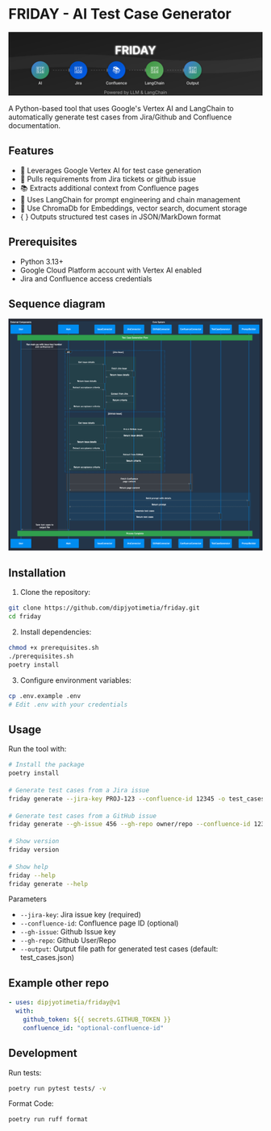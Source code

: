 # FRIDAY - AI Test Case Generator

<p align="center">
  <img src="docs/images/banner.svg" alt="Auto Test Case Generator Banner" width="1000">
</p>


A Python-based tool that uses Google's Vertex AI and LangChain to automatically generate test cases from Jira/Github and Confluence documentation.

## Features

- 🤖 Leverages Google Vertex AI for test case generation
- 📝 Pulls requirements from Jira tickets or github issue
- 📚 Extracts additional context from Confluence pages
- 🔄 Uses LangChain for prompt engineering and chain management
- 💾 Use ChromaDb for Embeddings, vector search, document storage
- { } Outputs structured test cases in JSON/MarkDown format

## Prerequisites

- Python 3.13+
- Google Cloud Platform account with Vertex AI enabled
- Jira and Confluence access credentials

## Sequence diagram 

<img src="docs/images/sequence.png" width="900">

## Installation

1. Clone the repository:
```bash
git clone https://github.com/dipjyotimetia/friday.git
cd friday
```
2. Install dependencies:

```bash
chmod +x prerequisites.sh
./prerequisites.sh
poetry install
```

3. Configure environment variables:

```bash
cp .env.example .env
# Edit .env with your credentials
```

## Usage
Run the tool with:
```bash
# Install the package
poetry install

# Generate test cases from a Jira issue
friday generate --jira-key PROJ-123 --confluence-id 12345 -o test_cases.md

# Generate test cases from a GitHub issue 
friday generate --gh-issue 456 --gh-repo owner/repo --confluence-id 12345 -o test_cases.md

# Show version
friday version

# Show help
friday --help
friday generate --help
```

Parameters
* `--jira-key`: Jira issue key (required)
* `--confluence-id`: Confluence page ID (optional)
* `--gh-issue`: Github Issue key
* `--gh-repo`: Github User/Repo
* `--output`: Output file path for generated test cases (default: test_cases.json)

## Example other repo

```yaml
- uses: dipjyotimetia/friday@v1
  with:
    github_token: ${{ secrets.GITHUB_TOKEN }}
    confluence_id: "optional-confluence-id" 
```
## Development
Run tests:

```bash
poetry run pytest tests/ -v
```

Format Code:

```bash
poetry run ruff format
```

